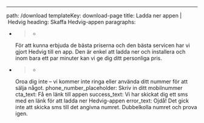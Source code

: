 ---
path: /download
templateKey: download-page
title: Ladda ner appen | Hedvig
heading: Skaffa Hedvig-appen
paragraphs:
  - >-
    För att kunna erbjuda de bästa priserna och den bästa servicen har vi gjort Hedvig till en app. Den är enkel att ladda ner 
    och installera och inom bara ett par minuter kan vi ge dig ditt personliga pris.
  - >-
    Oroa dig inte – vi kommer inte ringa eller använda ditt nummer för att sälja något.
phone_number_placeholder: Skriv in ditt mobilnummer
cta_text: Få en länk till appen
success_text: Vi har skickat dig ett sms med en länk för att ladda ner Hedvig-appen
error_text: Ojdå! Det gick inte att skicka sms till det angivna numret. Dubbelkolla numret och prova igen.